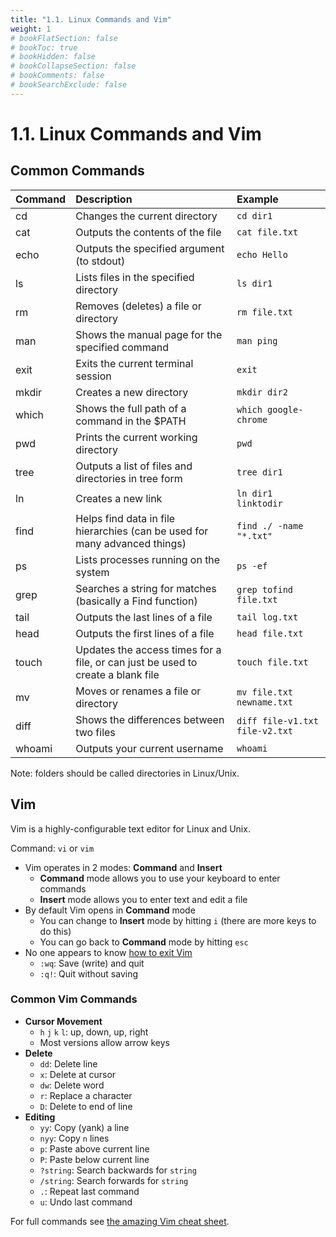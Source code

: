 ```yaml
---
title: "1.1. Linux Commands and Vim"
weight: 1
# bookFlatSection: false
# bookToc: true
# bookHidden: false
# bookCollapseSection: false
# bookComments: false
# bookSearchExclude: false
---
```


# 1.1. Linux Commands and Vim

## Common Commands

| Command | Description | Example |
|:--------|:------------|:--------|
| cd | Changes the current directory | `cd dir1` |
| cat | Outputs the contents of the file | `cat file.txt` |
| echo | Outputs the specified argument (to stdout) | `echo Hello` |
| ls | Lists files in the specified directory | `ls dir1` |
| rm | Removes (deletes) a file or directory | `rm file.txt` |
| man | Shows the manual page for the specified command | `man ping` |
| exit | Exits the current terminal session | `exit` |
| mkdir | Creates a new directory | `mkdir dir2` |
| which | Shows the full path of a command in the $PATH | `which google-chrome` |
| pwd | Prints the current working directory | `pwd` |
| tree | Outputs a list of files and directories in tree form | `tree dir1` |
| ln | Creates a new link | `ln dir1 linktodir` |
| find | Helps find data in file hierarchies (can be used for many advanced things) | `find ./ -name "*.txt" ` |
| ps | Lists processes running on the system | `ps -ef ` |
| grep | Searches a string for matches (basically a Find function) | `grep tofind file.txt` |
| tail | Outputs the last lines of a file | `tail log.txt` |
| head | Outputs the first lines of a file | `head file.txt` |
| touch | Updates the access times for a file, or can just be used to create a blank file | `touch file.txt` |
| mv | Moves or renames a file or directory | `mv file.txt newname.txt` |
| diff | Shows the differences between two files | `diff file-v1.txt file-v2.txt` |
| whoami | Outputs your current username | `whoami` |

Note: folders should be called directories in Linux/Unix.

## Vim

Vim is a highly-configurable text editor for Linux and Unix.

Command: `vi` or `vim`

- Vim operates in 2 modes: **Command** and **Insert**
    - **Command** mode allows you to use your keyboard to enter commands
    - **Insert** mode allows you to enter text and edit a file
- By default Vim opens in **Command** mode
    - You can change to **Insert** mode by hitting `i` (there are more keys to do this)
    - You can go back to **Command** mode by hitting `esc`
- No one appears to know [how to exit Vim](https://stackoverflow.com/questions/11828270/how-do-i-exit-vim)
    - `:wq`: Save (write) and quit
    - `:q!`: Quit without saving

### Common Vim Commands

- **Cursor Movement**
    - `h` `j` `k` `l`: up, down, up, right
    - Most versions allow arrow keys
- **Delete**
    - `dd`: Delete line
    - `x`: Delete at cursor
    - `dw`: Delete word
    - `r`: Replace a character
    - `D`: Delete to end of line
- **Editing**
    - `yy`: Copy (yank) a line
    - `nyy`: Copy `n` lines
    - `p`: Paste above current line
    - `P`: Paste below current line
    - `?string`: Search backwards for `string`
    - `/string`: Search forwards for `string`
    - `.`: Repeat last command
    - `u`: Undo last command

For full commands see [the amazing Vim cheat sheet](https://vim.rtorr.com/).
